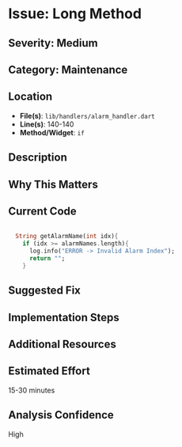 # Issue: Long Method

## Severity: Medium

## Category: Maintenance

## Location
- **File(s)**: `lib/handlers/alarm_handler.dart`
- **Line(s)**: 140-140
- **Method/Widget**: `if`

## Description


## Why This Matters


## Current Code
```dart

  String getAlarmName(int idx){
    if (idx >= alarmNames.length){
      log.info("ERROR -> Invalid Alarm Index");
      return "";
    }
```

## Suggested Fix


## Implementation Steps


## Additional Resources


## Estimated Effort
15-30 minutes

## Analysis Confidence
High
